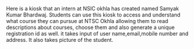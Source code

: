 Here is a kiosk that an intern at NSIC okhla has created named Samyak Kumar Bhardwaj. Students can use this kiosk to access and understand what course they can pursue at NTSC Okhla allowing them to read descriptions about courses, choose them and also generate a unique registration id as well. it takes input of user name,email,mobile number and address. It also takes picture of the student.